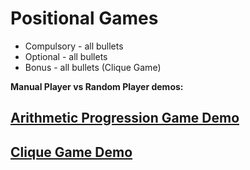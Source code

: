 # Positional Games

 - Compulsory - all bullets
 - Optional - all bullets
 - Bonus - all bullets (Clique Game)

**Manual Player vs Random Player demos:**

## [Arithmetic Progression Game Demo](https://www.youtube.com/watch?v=6cpjrk6O-2k&feature=youtu.be)

## [Clique Game Demo](https://www.youtube.com/watch?v=_BYirgbIsnE&feature=youtu.be)

